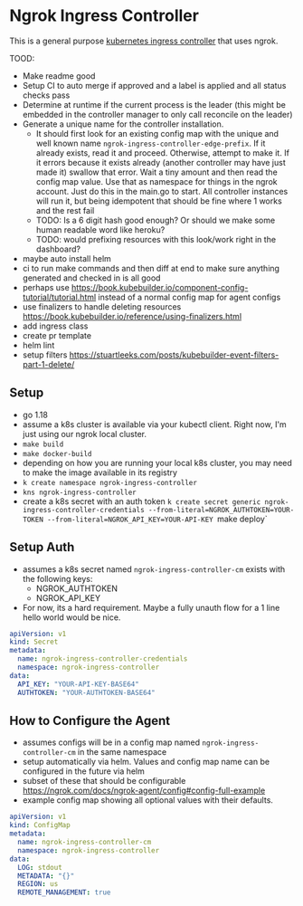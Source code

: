 # Ngrok Ingress Controller

This is a general purpose [kubernetes ingress controller](https://kubernetes.io/docs/concepts/services-networking/ingress-controllers/) that uses ngrok.


TOOD:
* Make readme good
* Setup CI to auto merge if approved and a label is applied and all status checks pass
* Determine at runtime if the current process is the leader (this might be embedded in the controller manager to only call reconcile on the leader)
* Generate a unique name for the controller installation.
  * It should first look for an existing config map with the unique and well known name `ngrok-ingress-controller-edge-prefix`. If it already exists, read it and proceed. Otherwise, attempt to make it. If it errors because it exists already (another controller may have just made it) swallow that error. Wait a tiny amount and then read the config map value. Use that as namespace for things in the ngrok account. Just do this in the main.go to start. All controller instances will run it, but being idempotent that should be fine where 1 works and the rest fail
  * TODO: Is a 6 digit hash good enough? Or should we make some human readable word like heroku?
  * TODO: would prefixing resources with this look/work right in the dashboard?
* maybe auto install helm
* ci to run make commands and then diff at end to make sure anything generated and checked in is all good
* perhaps use https://book.kubebuilder.io/component-config-tutorial/tutorial.html instead of a normal config map for agent configs
* use finalizers to handle deleting resources https://book.kubebuilder.io/reference/using-finalizers.html
* add ingress class
* create pr template
* helm lint
* setup filters https://stuartleeks.com/posts/kubebuilder-event-filters-part-1-delete/

## Setup

* go 1.18
* assume a k8s cluster is available via your kubectl client. Right now, I'm just using our ngrok local cluster.
* `make build`
* `make docker-build`
*  depending on how you are running your local k8s cluster, you may need to make the image available in its registry
* `k create namespace ngrok-ingress-controller`
* `kns ngrok-ingress-controller`
* create a k8s secret with an auth token
`k create secret generic ngrok-ingress-controller-credentials --from-literal=NGROK_AUTHTOKEN=YOUR-TOKEN --from-literal=NGROK_API_KEY=YOUR-API-KEY
`make deploy`

## Setup Auth

* assumes a k8s secret named `ngrok-ingress-controller-cm` exists with the following keys:
  * NGROK_AUTHTOKEN
  * NGROK_API_KEY
* For now, its a hard requirement. Maybe a fully unauth flow for a 1 line hello world would be nice.

```yaml
apiVersion: v1
kind: Secret
metadata:
  name: ngrok-ingress-controller-credentials
  namespace: ngrok-ingress-controller
data:
  API_KEY: "YOUR-API-KEY-BASE64"
  AUTHTOKEN: "YOUR-AUTHTOKEN-BASE64"
```

## How to Configure the Agent

* assumes configs will be in a config map named `ngrok-ingress-controller-cm` in the same namespace
* setup automatically via helm. Values and config map name can be configured in the future via helm
* subset of these that should be configurable https://ngrok.com/docs/ngrok-agent/config#config-full-example
* example config map showing all optional values with their defaults.

```yaml
apiVersion: v1
kind: ConfigMap
metadata:
  name: ngrok-ingress-controller-cm
  namespace: ngrok-ingress-controller
data:
  LOG: stdout
  METADATA: "{}"
  REGION: us
  REMOTE_MANAGEMENT: true
```
